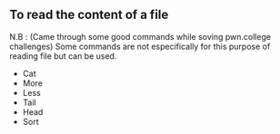 ## To read the content of a file 
N.B : (Came through some good commands while soving pwn.college challenges)
Some commands are not especifically for this purpose of reading file but can be used.

* Cat
* More
* Less
* Tail
* Head
* Sort
